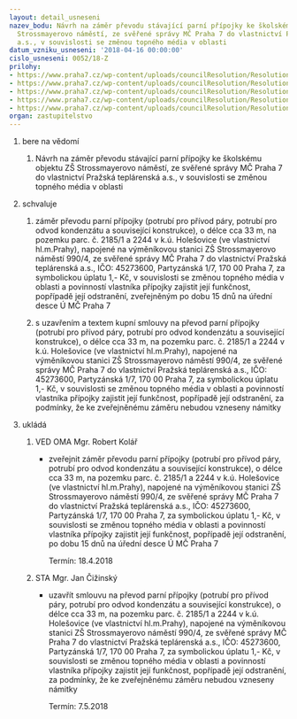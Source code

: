 ```yaml
---
layout: detail_usneseni
nazev_bodu: Návrh na záměr převodu stávající parní přípojky ke školskému objektu ZŠ
  Strossmayerovo náměstí, ze svěřené správy MČ Praha 7 do vlastnictví Pražská teplárenská
  a.s., v souvislosti se změnou topného média v oblasti
datum_vzniku_usneseni: '2018-04-16 00:00:00'
cislo_usneseni: 0052/18-Z
prilohy:
- https://www.praha7.cz/wp-content/uploads/councilResolution/Resolutions/29802/export/01_pripojkaZS~345524.docx
- https://www.praha7.cz/wp-content/uploads/councilResolution/Resolutions/29802/export/02odkup_pripojky_skola_Strossmayerovo_nam_konecna_verze~345523.doc
- https://www.praha7.cz/wp-content/uploads/councilResolution/Resolutions/29802/export/03Prilohac1situacniplanekPripojky~345522.pdf
- https://www.praha7.cz/wp-content/uploads/councilResolution/Resolutions/29802/export/mares~345521.pdf
- https://www.praha7.cz/wp-content/uploads/councilResolution/Resolutions/29802/export/export~345659.pdf
organ: zastupitelstvo
---
```

<OL class=urzList_view id=urzList>
<LI class=urzClass1><SPAN name="1">bere na vědomí</SPAN>
<OL class=urzOlClass>
<LI class=urzClass2 style="TEXT-ALIGN: left"><SPAN>
<P>Návrh na záměr převodu stávající parní přípojky ke školskému objektu ZŠ Strossmayerovo náměstí, ze svěřené správy MČ Praha 7 do vlastnictví Pražská teplárenská a.s., v souvislosti se změnou topného média v oblasti</P></SPAN></LI></OL></LI>
<LI class=urzClass1><SPAN name="24">schvaluje</SPAN>
<OL class=urzOlClass>
<LI class=urzClass2 style="TEXT-ALIGN: left"><SPAN>
<P>záměr převodu parní přípojky (potrubí pro přívod páry, potrubí pro odvod kondenzátu a související konstrukce), o délce cca 33 m, na pozemku parc. č. 2185/1 a 2244 v k.ú. Holešovice (ve vlastnictví hl.m.Prahy), napojené na výměníkovou stanici ZŠ Strossmayerovo náměstí 990/4, ze svěřené správy MČ Praha 7 do vlastnictví Pražská teplárenská a.s., IČO: 45273600, Partyzánská 1/7, 170 00 Praha 7, za symbolickou úplatu 1,- Kč, v souvislosti se změnou topného média v oblasti a povinností vlastníka přípojky zajistit její funkčnost, popřípadě její odstranění, zveřejněným po dobu 15 dnů na úřední desce Ú MČ Praha 7</P></SPAN></LI>
<LI class=urzClass2 style="TEXT-ALIGN: left"><SPAN>
<P>s uzavřením a textem kupní smlouvy na převod parní přípojky (potrubí pro přívod páry, potrubí pro odvod kondenzátu a související konstrukce), o délce cca 33 m, na pozemku parc. č. 2185/1 a 2244 v k.ú. Holešovice (ve vlastnictví hl.m.Prahy), napojené na výměníkovou stanici ZŠ Strossmayerovo náměstí 990/4, ze svěřené správy MČ Praha 7 do vlastnictví Pražská teplárenská a.s., IČO: 45273600, Partyzánská 1/7, 170 00 Praha 7, za symbolickou úplatu 1,- Kč, v souvislosti se změnou topného média v oblasti a povinností vlastníka přípojky zajistit její funkčnost, popřípadě její odstranění, za podmínky, že ke zveřejněnému záměru nebudou vzneseny námitky</P></SPAN></LI></OL></LI>
<LI class=urzClass1 id=urzUkoly><SPAN name="1">ukládá</SPAN>
<OL class=urzOlClass>
<LI class=urzClass2><SPAN>
<P>VED OMA Mgr. Robert Kolář</P></SPAN>
<UL class=urzUlClass>
<LI class=urzClass3><SPAN>
<P>zveřejnit záměr převodu parní přípojky (potrubí pro přívod páry, potrubí pro odvod kondenzátu a související konstrukce), o délce cca 33 m, na pozemku parc. č. 2185/1 a 2244 v k.ú. Holešovice (ve vlastnictví hl.m.Prahy), napojené na výměníkovou stanici ZŠ Strossmayerovo náměstí 990/4, ze svěřené správy MČ Praha 7 do vlastnictví Pražská teplárenská a.s., IČO: 45273600, Partyzánská 1/7, 170 00 Praha 7, za symbolickou úplatu 1,- Kč, v souvislosti se změnou topného média v oblasti a povinností vlastníka přípojky zajistit její funkčnost, popřípadě její odstranění, po dobu 15 dnů na úřední desce Ú MČ Praha 7</P></SPAN><SPAN class=urzUkolTermin>Termín:&nbsp;18.4.2018</SPAN></LI></UL></LI>
<LI class=urzClass2><SPAN>
<P>STA Mgr. Jan Čižinský</P></SPAN>
<UL class=urzUlClass>
<LI class=urzClass3><SPAN>
<P>uzavřít smlouvu na převod parní přípojky (potrubí pro přívod páry, potrubí pro odvod kondenzátu a související konstrukce), o délce cca 33 m, na pozemku parc. č. 2185/1 a 2244 v k.ú. Holešovice (ve vlastnictví hl.m.Prahy), napojené na výměníkovou stanici ZŠ Strossmayerovo náměstí 990/4, ze svěřené správy MČ Praha 7 do vlastnictví Pražská teplárenská a.s., IČO: 45273600, Partyzánská 1/7, 170 00 Praha 7, za symbolickou úplatu 1,- Kč, v souvislosti se změnou topného média v oblasti a povinností vlastníka přípojky zajistit její funkčnost, popřípadě její odstranění, za podmínky, že ke zveřejněnému záměru nebudou vzneseny námitky</P></SPAN><SPAN class=urzUkolTermin>Termín:&nbsp;7.5.2018</SPAN></LI></UL></LI></OL></LI></OL>